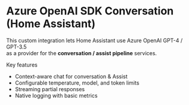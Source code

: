 # Azure OpenAI SDK Conversation (Home Assistant)  
  
This custom integration lets Home Assistant use Azure OpenAI GPT-4 / GPT-3.5  
as a provider for the **conversation / assist pipeline** services.  
  
Key features  
* Context-aware chat for conversation & Assist  
* Configurable temperature, model, and token limits  
* Streaming partial responses  
* Native logging with basic metrics  